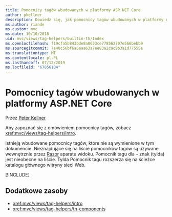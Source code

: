 ```yaml
---
title: Pomocnicy tagów wbudowanych w platformy ASP.NET Core
author: pkellner
description: Dowiedz się, jak pomocnicy tagów wbudowanych w platformy ASP.NET Core zwiększyć produktywność.
ms.author: riande
ms.custom: mvc
ms.date: 10/10/2018
uid: mvc/views/tag-helpers/builtin-th/Index
ms.openlocfilehash: f19cfa5b843bde8a8633ce778562707e566bebb9
ms.sourcegitcommit: 7a40c56bf6a6aaa63a7ee83a2cac9b3a1d77555e
ms.translationtype: MT
ms.contentlocale: pl-PL
ms.lasthandoff: 07/12/2019
ms.locfileid: "67856104"
---
```

# <a name="aspnet-core-built-in-tag-helpers"></a>Pomocnicy tagów wbudowanych w platformy ASP.NET Core

Przez [Peter Kellner](https://peterkellner.net)

Aby zapoznać się z omówieniem pomocnicy tagów, zobacz <xref:mvc/views/tag-helpers/intro>.

Istnieją wbudowane pomocnicy tagów, które nie są wymienione w tym dokumencie. Nieznajdujące się na liście pomocników tagów są używane wewnętrznie przez [Razor](xref:mvc/views/razor) aparatu widoku. Pomocnik tagu dla `~` znak (tylda) jest nieobecne na liście. Tylda Pomocnik tagu rozszerza się na ścieżce katalogu głównego witryny sieci Web.

[!INCLUDE[](~/includes/built-in-TH.md)]

## <a name="additional-resources"></a>Dodatkowe zasoby

* <xref:mvc/views/tag-helpers/intro>
* <xref:mvc/views/tag-helpers/th-components>
